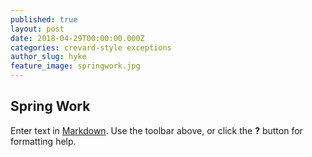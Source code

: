 ```yaml
---
published: true
layout: post
date: 2018-04-29T00:00:00.000Z
categories: crevard-style exceptions
author_slug: hyke
feature_image: springwork.jpg
---
```

## Spring Work

Enter text in [Markdown](http://daringfireball.net/projects/markdown/). Use the toolbar above, or click the **?** button for formatting help.
